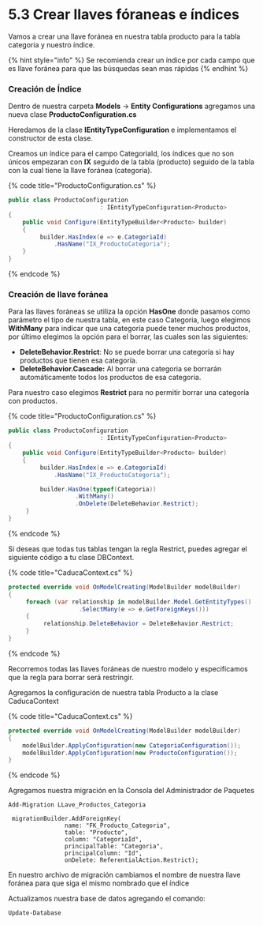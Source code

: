 # 5.3 Crear llaves fóraneas e índices

Vamos a crear una llave foránea en nuestra tabla producto para la tabla categoria y nuestro índice.&#x20;

{% hint style="info" %}
Se recomienda crear un índice por cada campo que es llave foránea para que las búsquedas sean mas rápidas
{% endhint %}

### Creación de Índice

Dentro de nuestra carpeta **Models** -> **Entity Configurations** agregamos una nueva clase **ProductoConfiguration.cs**

Heredamos de la clase **IEntityTypeConfiguration** e implementamos el constructor de esta clase.

Creamos un índice para el campo CategoriaId, los índices que no son únicos empezaran con  **IX** seguido de la tabla (producto) seguido de la tabla con la cual tiene la llave foránea (categoria).

{% code title="ProductoConfiguration.cs" %}
```csharp
public class ProductoConfiguration 
                          : IEntityTypeConfiguration<Producto>
{
    public void Configure(EntityTypeBuilder<Producto> builder)
    {
         builder.HasIndex(e => e.CategoriaId)
             .HasName("IX_ProductoCategoria");            
    }
}
```
{% endcode %}

### Creación de llave foránea

Para las llaves foráneas se utiliza la opción **HasOne** donde pasamos como parámetro el tipo de nuestra tabla, en este caso Categoria, luego elegimos **WithMany** para indicar que una categoría puede tener muchos productos, por último elegimos la opción para el borrar, las cuales son las siguientes:

* **DeleteBehavior.Restrict**: No se puede borrar una categoría si hay productos que tienen esa categoría.&#x20;
* **DeleteBehavior.Cascade:** Al borrar una categoria se borrarán automáticamente todos los productos de esa categoría.

Para nuestro caso elegimos **Restrict** para no permitir borrar una categoría con productos.

{% code title="ProductoConfiguration.cs" %}
```csharp
public class ProductoConfiguration 
                          : IEntityTypeConfiguration<Producto>
{
    public void Configure(EntityTypeBuilder<Producto> builder)
    {
         builder.HasIndex(e => e.CategoriaId)
             .HasName("IX_ProductoCategoria");

         builder.HasOne(typeof(Categoria))
                   .WithMany()
                   .OnDelete(DeleteBehavior.Restrict);
     }
}
```
{% endcode %}

Si deseas que todas tus tablas tengan la regla Restrict, puedes agregar el siguiente código a tu clase DBContext.

{% code title="CaducaContext.cs" %}
```csharp
protected override void OnModelCreating(ModelBuilder modelBuilder)
{
     foreach (var relationship in modelBuilder.Model.GetEntityTypes()
                    .SelectMany(e => e.GetForeignKeys()))
     {
          relationship.DeleteBehavior = DeleteBehavior.Restrict;
     }
}
```
{% endcode %}

Recorremos todas las llaves foráneas de nuestro modelo y especificamos que la regla para borrar será restringir.

Agregamos la configuración de nuestra tabla Producto a la clase CaducaContext

{% code title="CaducaContext.cs" %}
```csharp
protected override void OnModelCreating(ModelBuilder modelBuilder)
{
    modelBuilder.ApplyConfiguration(new CategoriaConfiguration());
    modelBuilder.ApplyConfiguration(new ProductoConfiguration());
}
```
{% endcode %}

Agregamos nuestra migración en la Consola del Administrador de Paquetes

```
Add-Migration LLave_Productos_Categoria
```

```
 migrationBuilder.AddForeignKey(
                name: "FK_Producto_Categoria",
                table: "Producto",
                column: "CategoriaId",
                principalTable: "Categoria",
                principalColumn: "Id",
                onDelete: ReferentialAction.Restrict);
```

En nuestro archivo de migración cambiamos el nombre de nuestra llave foránea para que siga el mismo nombrado que el índice

Actualizamos nuestra base de datos agregando el comando:

```
Update-Database
```
